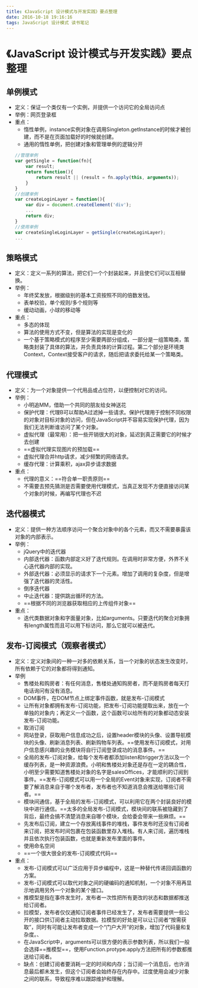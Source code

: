 ```yaml
---
title: 《JavaScript 设计模式与开发实践》要点整理
date: 2016-10-18 19:16:16
tags: JavaScript 设计模式 读书笔记
---
```

# 《JavaScript 设计模式与开发实践》要点整理

## 单例模式

  - 定义：保证一个类仅有一个实例，并提供一个访问它的全局访问点
  - 举例：网页登录框
  - 重点：
    - 惰性单例，instance实例对象在调用Singleton.getInstance的时候才被创建，而不是在页面加载好的时候就创建。
    - 通用的惰性单例，把创建对象和管理单例的逻辑分开
    ```javascript
    //管理单例
    var getSingle = function(fn){
        var result;
        return function(){
            return result || (result = fn.apply(this, arguments));
        }
    }
    //创建单例
    var createLoginLayer = function(){
        var div = document.createElement('div');
        ...
        return div;
    }
    //使用单例
    var createSingleLoginLayer = getSingle(createLoginLayer);
    ...
    ```

## 策略模式

  - 定义：定义一系列的算法，把它们一个个封装起来，并且使它们可以互相替换。
  - 举例：
    - 年终奖发放，根据级别的基本工资按照不同的倍数发钱。
    - 表单校验，单个规则/多个规则等
    - 缓动动画，小球的移动等
  - 重点：
    - 多态的体现
    - 算法的使用方式不变，但是算法的实现是变化的
    - 一个基于策略模式的程序至少需要两部分组成，一部分是一组策略类，策略类封装了具体的算法，并负责具体的计算过程。第二个部分是环境类Context，Context接受客户的请求，随后把请求委托给某一个策略类。
    
## 代理模式

  - 定义：为一个对象提供一个代用品或占位符，以便控制对它的访问。
  - 举例：
    - 小明追MM，借助一个共同的朋友给女神送花
    - 保护代理：代理B可以帮助A过滤掉一些请求。保护代理用于控制不同权限的对象对目标对象的访问，但在JavaScript并不容易实现保护代理，因为我们无法判断谁访问了某个对象。
    - 虚拟代理（最常用）：把一些开销很大的对象，延迟到真正需要它的时候才去创建
    - ==虚拟代理实现图片的预加载==
    - 虚拟代理合并http请求，减少频繁的网络请求。
    - 缓存代理：计算乘积，ajax异步请求数据
  - 重点：
    - 代理的意义：==符合单一职责原则==
    - 不需要去预先猜测是否需要使用代理模式，当真正发现不方便直接访问某个对象的时候，再编写代理也不迟

## 迭代器模式

  - 定义：提供一种方法顺序访问一个聚合对象中的各个元素，而又不需要暴露该对象的内部表示。
  - 举例：
    - jQuery中的迭代器
    - 内部迭代器：函数内部定义好了迭代规则。在调用时非常方便，外界不关心迭代器内部的实现。
    - 外部迭代器：必须显示的请求下一个元素。增加了调用的复杂度，但是增强了迭代器的灵活性。
    - 倒序迭代器
    - 中止迭代器：提供跳出循环的方法。
    - ==根据不同的浏览器获取相应的上传组件对象==
  - 重点：
    - 迭代类数据对象和字面量对象，比如arguments。只要迭代的聚合对象拥有length属性而且可以用下标访问，那么它就可以被迭代。

## 发布-订阅模式（观察者模式）

- 定义：定义对象间的一种一对多的依赖关系，当一个对象的状态发生改变时，所有依赖于它的对象都将得到通知。
- 举例
  - 售楼处和购房者：有任何消息，售楼处通知购房者，而不是购房者每天打电话询问有没有消息。
  - DOM事件，在DOM节点上绑定事件函数，就是发布-订阅模式
  - 让所有对象都拥有发布-订阅功能，把发布-订阅功能提取出来，放在一个单独的对象内；再定义一个函数，这个函数可以给所有的对象都动态安装发布-订阅功能。
  - 取消订阅
  - 网站登录，获取用户信息成功之后，设置header模块的头像、设置导航模块的头像、刷新消息列表、刷新购物车列表。==使用发布订阅模式，对用户信息感兴趣的业务模块将自行订阅登录成功的消息事件。==
  - 全局的发布-订阅对象，给每个发布者都添加listen和trigger方法以及一个缓存列表，是一种资源浪费。小明和售楼处对象还是存在一定的耦合性，小明至少需要知道售楼处对象的名字是salesOffices，才能顺利的订阅到事件。==发布-订阅模式可以用一个全局的Event对象来实现，订阅者不需要了解消息来自于哪个发布者，发布者也不知道消息会推送给哪些订阅者。==
  - 模块间通信，基于全局的发布-订阅模式，可以利用它在两个封装良好的模块中进行通信。==太多的全局发布-订阅模式，模块间的联系被隐藏到了背后，最终会搞不清楚消息来自哪个模块，会给委会带来一些麻烦。==
  - 先发布后订阅，建立一个存放离线事件的堆栈，事件发布时还没有订阅者来订阅，把发布时间包裹在包装函数里存入堆栈。有人来订阅，遍历堆栈并且依次执行包装函数，也就是重新发布里面的事件。
  - 使用命名空间
  - ==一个很大很全的发布-订阅模式代码==
- 重点：
  - 发布-订阅模式可以广泛应用于异步编程中，这是一种替代传递回调函数的方案。 
  - 发布-订阅模式可以取代对象之间的硬编码的通知机制，一个对象不用再显示地调用另外一个对象的某个接口。 
  - 推模型是指在事件发生时，发布者一次性把所有更改的状态和数据都推送给订阅者。
  - 拉模型，发布者仅仅通知订阅者事件已经发生了，发布者需要提供一些公开的接口供订阅者主动拉取数据。拉模型的好处是可以让订阅者“按需获取”，同时有可能让发布者变成一个“门户大开”的对象，增加了代码量和复杂度。、
  - 在JavaScript中，arguments可以很方便的表示参数列表，所以我们一般会选择==推模型==，使用Function.protype.apply方法把所有的参数都推送给订阅者。
  - 缺点：创建订阅者要消耗一定的时间和内存；当订阅一个消息后，也许消息最后都未发生，但这个订阅者会始终存在内存中。过度使用会减少对象之间的联系，导致程序难以跟踪维护和理解。
